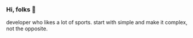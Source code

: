### Hi, folks 👋

developer who likes a lot of sports.
start with simple and make it complex, not the opposite.

<!--
**rfaco/rfaco** is a ✨ _special_ ✨ repository because its `README.md` (this file) appears on your GitHub profile.

-->
